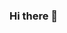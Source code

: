 ### Hi there 👋

<!--
**aprogramm4r/aprogramm4r** is a ✨ _special_ ✨ repository because its `README.md` (this file) appears on your GitHub profile.

Here are some ideas to get you started:

- 🔭 I’m currently working on scripting and coding my Roblox games
- 🌱 I’m currently learning more about npm packages
- 🤔 I’m looking for help with GitHub repository
- 📫 How to reach me: @AProgramm_R
-->
